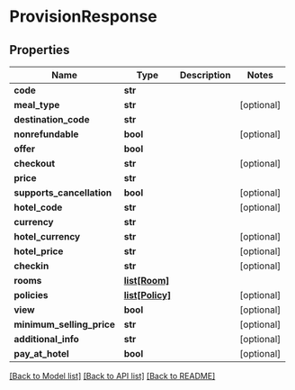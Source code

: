 # ProvisionResponse

## Properties
Name | Type | Description | Notes
------------ | ------------- | ------------- | -------------
**code** | **str** |  | 
**meal_type** | **str** |  | [optional] 
**destination_code** | **str** |  | 
**nonrefundable** | **bool** |  | [optional] 
**offer** | **bool** |  | 
**checkout** | **str** |  | [optional] 
**price** | **str** |  | 
**supports_cancellation** | **bool** |  | [optional] 
**hotel_code** | **str** |  | [optional] 
**currency** | **str** |  | 
**hotel_currency** | **str** |  | [optional] 
**hotel_price** | **str** |  | [optional] 
**checkin** | **str** |  | [optional] 
**rooms** | [**list[Room]**](Room.md) |  | 
**policies** | [**list[Policy]**](Policy.md) |  | [optional] 
**view** | **bool** |  | [optional] 
**minimum_selling_price** | **str** |  | [optional] 
**additional_info** | **str** |  | [optional] 
**pay_at_hotel** | **bool** |  | [optional] 

[[Back to Model list]](../README.md#documentation-for-models) [[Back to API list]](../README.md#documentation-for-api-endpoints) [[Back to README]](../README.md)


